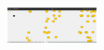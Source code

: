 <!DOCTYPE html>
<html>

   <body>
<img src="lo.png" alt="Simply Easy Learning" width="200"
         height="80">
   </body>
</html>

